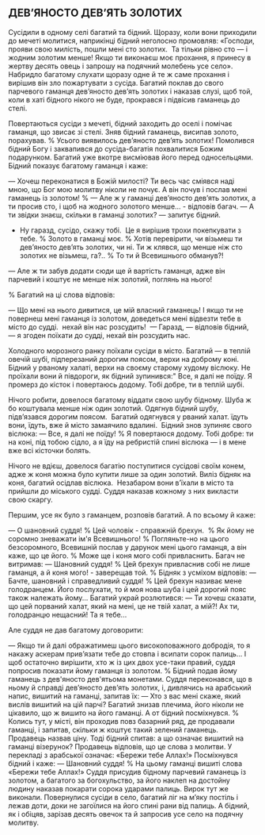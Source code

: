 ## ДЕВ’ЯНОСТО ДЕВ’ЯТЬ ЗОЛОТИХ

Сусідили в одному селі багатий та бідний.
Щоразу, коли вони приходили до мечеті молитися, наприкінці бідний неголосно промовляв: «Господи, прояви свою милість, пошли мені сто золотих.
 Та тільки рівно сто — і жодним золотим менше!
Якщо ти виконаєш моє прохання, я принесу в жертву десять овець і запрошу на подячний молебень усе село».
Набридло багатому слухати щоразу одне й те ж саме прохання і вирішив він зло пожартувати з сусіда.
Багатий поклав до свого парчевого гаманця дев’яносто дев’ять золотих і наказав слузі, щоб той, коли в хаті бідного нікого не буде, прокрався і підвісив гаманець до стелі.

Повертаються сусіди з мечеті, бідний заходить до оселі і помічає гаманця, що звисає зі стелі.
Зняв бідний гаманець, висипав золото, порахував.
% Усього виявилось дев’яносто дев’ять золотих!
Помолився бідний Богу і заквапився до сусіда-багатія похвалитися Божим подарунком.
Багатий уже вкотре висміював його перед односельцями.
Бідний показує багатому гаманця і каже:

— Хочеш переконатися в Божій милості?
Ти весь час сміявся наді мною, що Бог мою молитву ніколи не почує.
А він почув і послав мені гаманець із золотом!
% — Але ж у гаманці дев’яносто дев’ять золотих, а ти просив сто, і щоб на жодного золотого менше... - відповів багач.
— А ти звідки знаєш, скільки в гаманці золотих? — запитує бідний.

- Ну гаразд, сусідо, скажу тобі.
 Це я вирішив трохи покепкувати з тебе.
% Золото в гаманці моє.
% Хотів перевірити, чи візьмеш ти дев’яносто дев’ять золотих, чи ні.
Ти ж клявся, що менше ніж сто золотих не візьмеш, га?..
% То ти й Всевишнього обманув?!

— Але ж ти забув додати сюди ще й вартість гаманця, адже він парчевий і коштує не менше ніж золотий, поглянь на нього!

% Багатий на ці слова відповів:

— Що мені на нього дивитися, це мій власний гаманець!
І якщо ти не повернеш мені гаманця із золотом, доведеться мені відвезти тебе в місто до судді.
 нехай він нас розсудить!
 — Гаразд, — відповів бідний, — я згоден поїхати до судді, нехай він розсудить нас.

Холодного морозного ранку поїхали сусіди в місто.
Багатий — в теплій овечій шубі, підперезаний дорогим поясом, верхи на доброму коні.
Бідний у рваному халаті, верхи на своєму старому худому віслюку.
Не проїхали вони й півдороги, як бідний зупинився:" Все, я далі не поїду.
Я промерз до кісток і повертаюсь додому.
Тобі добре, ти в теплій шубі.

Нічого робити, довелося багатому віддати свою шубу бідному.
Шуба ж бо коштувала менше ніж один золотий.
Одягнув бідний шубу, підв’язався дорогим поясом.
 Багатий одягнувся у рваний халат.
їдуть вони, їдуть, вже й місто замаячило вдалині.
 Бідний знов зупиняє свого віслюка:
— Все, я далі не поїду!
% Я повертаюся додому.
Тобі добре: ти на коні, під тобою сідло, а я їду на ребристій спині віслюка — і в мене вже всі кісточки болять.

Нічого не вдієш, довелося багатію поступитися сусідові своїм конем, адже ж коня можна було купити лише за один золотий.
Виліз бідняк на коня, багатий осідлав віслюка.
 Незабаром вони в’їхали в місто та прийшли до міського судді.
Суддя наказав кожному з них викласти свою скаргу.

Першим, усе як було з гаманцем, розповів багатий.
А по всьому й каже:

— О шановний суддя!
% Цей чоловік - справжній брехун. 
% Як йому не соромно зневажати ім'я Всевишнього!
% Погляньте-но на цього безсоромного, Всевишній послав у дарунок мені цього гаманця, а він каже, що це його.
% Може ще і коня мого собі привласнить.
Багач не витримав:
— Шановний суддя!
% Цей брехун привласнив собі не лише гаманця, а й коня мого! - заверещав той.
% Бідняк з усміхом відповів:
— Бачте, шановний і справедливий суддя!
% Цей брехун називає мене голодранцем.
Його послухати, то й моя нова шуба і цей дорогий пояс також належать йому...
Багатий украй розлютився:
— Ти хочеш сказати, що цей порваний халат, який на мені, це не твій халат, а мій?!
Ах ти, голодранцю нещасний!
Та я тебе...

Але суддя не дав багатому договорити:

— Якщо ти й далі ображатимеш цього високоповажного добродія, то я накажу аскерам прив’язати тебе до стовпа і всипати сорок палиць...
І щоб остаточно вирішити, хто ж із цих двох усе-таки правий, суддя попросив показати йому гаманця із золотом.
% Бідний подав йому гаманець з дев'яносто дев'ятьома монетами.
Суддя переконався, що в ньому й справді дев’яносто дев’ять золотих, і, дивлячись на арабський напис, вишитий на гаманці, запитав їх:
— Хто з вас мені скаже, який вислів вишитий на цій парчі?
Багатий знизав плечима, його ніколи не цікавило, що ж вишито на його гаманці.
А от бідний посміхнувся.
% Колись тут, у місті, він проходив повз базарний ряд, де продавали гаманці, і запитав, скільки ж коштує такий зелений гаманець.
Продавець назвав ціну.
Тоді бідний спитав: а що означає вишитий на гаманці візерунок?
Продавець відповів, що це слова з молитви.
У перекладі з арабської означає: «Бережи тебе Аллах!»
Посміхнувся бідний і каже:
— Шановний суддя!
% На цьому гаманці вишиті слова «Бережи тебе Аллах!»
Суддя присудив бідному парчевий гаманець із золотом, а багатого за богохульство, за його наклеп на достойну людину наказав покарати сорока ударами палиць.
Вирок тут же виконали.
Повернулися сусіди в село, багатий ліг на м’яку постіль і лежав доти, доки не загоїлися на його спині рани від палиць.
А бідний, як і обіцяв, зарізав десять овечок та й запросив усе село на подячну молитву.